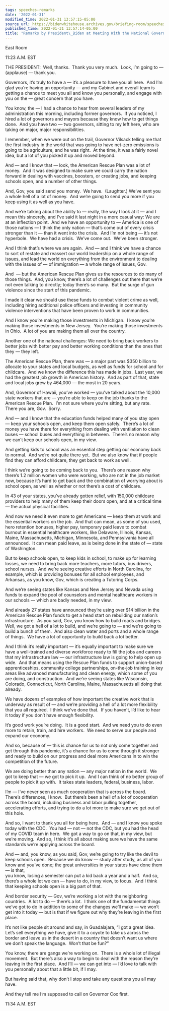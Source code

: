 ```yaml
---
tags: speeches-remarks
date: '2022-01-31'
modified_time: 2022-01-31 13:57:15-05:00
source_url: https://bidenwhitehouse.archives.gov/briefing-room/speeches-remarks/2022/01/31/remarks-by-president-biden-at-meeting-with-the-national-governors-association/
published_time: 2022-01-31 13:57:14-05:00
title: "Remarks by President\_Biden at Meeting With the National Governors\_Association"
---
```

 
East Room

11:23 A.M. EST  
  
THE PRESIDENT:  Well, thanks.  Thank you very much.  Look, I’m going to
— (applause) — thank you.   
  
Governors, it’s truly to have a — it’s a pleasure to have you all here. 
And I’m glad you’re having an opportunity — and my Cabinet and overall
team is getting a chance to meet you all and know you personally, and
engage with you on the — great concern that you have.  
  
You know, the — I had a chance to hear from several leaders of my
administration this morning, including former governors.  If you
noticed, I hired a lot of governors and mayors because they know how to
get things done.  And you have two — two governors, sitting to my left
here, who are taking on major, major responsibilities.   
  
I remember, when we were out on the trail, Governor Vilsack telling me
that the first industry in the world that was going to have net-zero
emissions is going to be agriculture, and he was right.  At the time, it
was a fairly novel idea, but a lot of you picked it up and moved
beyond.  
  
And — and I know that — look, the American Rescue Plan was a lot of
money.  And it was designed to make sure we could carry the nation
forward in dealing with vaccines, boosters, or creating jobs, and
keeping schools open, and a number of other things.   
  
And, Gov, you said send you money.  We have.  (Laughter.) We’ve sent you
a whole hell of a lot of money.  And we’re going to send you more if you
keep using it as well as you have.  
  
And we’re talking about the ability to — really, the way I look at it —
and I mean this sincerely, and I’ve said it last night in a more casual
way: We are at an inflection point.  And we have an opportunity to —
America is one of those nations — I think the only nation — that’s come
out of every crisis stronger than it — than it went into the crisis. 
And I’m not being — it’s not hyperbole.  We have had a crisis.  We’ve
come out.  We’ve been stronger.   
  
And I think that’s where we are again.  And — and I think we have a
chance to sort of restate and reassert our world leadership on a whole
range of issues, and lead the world on everything from the environment
to dealing with the issues of — of immigration — a whole range of
issues, Gov.   
  
And  — but the American Rescue Plan gives us the resources to do many of
those things.  And, you know, there’s a lot of challenges out there that
we’re not even talking to directly; today there’s so many.  But the
surge of gun violence since the start of this pandemic.  
  
I made it clear we should use these funds to combat violent crime as
well, including hiring additional police officers and investing in
community violence interventions that have been proven to work in
communities.  
  
And I know you’re making those investments in Michigan.  I know you’re
making those investments in New Jersey.  You’re making those investments
in Ohio.  A lot of you are making them all over the country.   
  
Another one of the national challenges: We need to bring back workers to
better jobs with better pay and better working conditions than the ones
that they — they left.  
  
The American Rescue Plan, there was — a major part was $350 billion to
allocate to your states and local budgets, as well as funds for school
and for childcare.  And we know the difference this has made in jobs. 
Last year, we had the greatest job growth in American history.  And as
part of that, state and local jobs grew by 464,000 — the most in 20
years.  
  
And, Governor of Hawaii, you’ve worked — you’ve talked about the 10,000
state workers that are — you’re able to keep on the job thanks to the
American Rescue Plan.  I’m not sure where you’re sitting, but any rate. 
There you are, Gov.  Sorry.   
  
And — and I know that the education funds helped many of you stay open —
keep your schools open, and keep them open safely.  There’s a lot of
money you have there for everything from dealing with ventilation to
clean buses — school buses and everything in between.  There’s no reason
why we can’t keep our schools open, in my view.  
  
And getting kids to school was an essential step getting our economy
back to normal.  And we’re not quite there yet.  But we also know that
if people find they can afford childcare, they get back to work as
well.  
  
I think we’re going to be coming back to you.  There’s one reason why
there’s 1.2 million women who were working, who are not in the job
market now, because it’s hard to get back and the combination of
worrying about is school open, as well as whether or not there’s a cost
of childcare.   
  
In 43 of your states, you’ve already gotten relief, with 150,000
childcare providers to help many of them keep their doors open, and at a
critical time — the actual physical facilities.  
  
And now we need it even more to get Americans — keep them at work and
the essential workers on the job.  And that can mean, as some of you
used, hero retention bonuses, higher pay, temporary paid leave to combat
burnout in essential healthcare workers, like Delaware, Illinois,
Kansas, Maine, Massachusetts, Michigan, Minnesota, and Pennsylvania have
all announced.  It can mean paid leave, as is being done in the state of
— state of Washington.  
  
But to keep schools open, to keep kids in school, to make up for
learning losses, we need to bring back more teachers, more tutors, bus
drivers, school nurses.  And we’re seeing creative efforts in North
Carolina, for example, which is providing bonuses for all school
employees, and Arkansas, as you know, Gov, which is creating a Tutoring
Corps.  
  
And we’re seeing states like Kansas and New Jersey and Nevada using
funds to expand the pool of counselors and mental healthcare workers in
our schools — which are badly needed, in my view.  
  
And already 27 states have announced they’re using over $14 billion in
the American Rescue Plan funds to get a head start on rebuilding our
nation’s infrastructure.  As you said, Gov, you know how to build roads
and bridges.  Well, we got a hell of a lot to build, and we’re going to
— and we’re going to build a bunch of them.  And also clean water and
ports and a whole range of things.  We have a lot of opportunity to
build back a lot better.  
  
And I think it’s really important — it’s equally important to make sure
we have a well-trained and diverse workforce ready to fill the jobs and
careers that my infrastructure law — our infrastructure law is going to
help open up wide.  And that means using the Rescue Plan funds to
support union-based apprenticeships, community college partnerships,
on-the-job training in key areas like advanced manufacturing and clean
energy, which some of you are doing, and construction.  And we’re seeing
states like Wisconsin, Colorado, Connecticut, North Carolina, Maine,
Massachusetts all doing that already.   
  
We have dozens of examples of how important the creative work that is
underway as result of — and we’re providing a hell of a lot more
flexibility that you all required.  I think we’ve done that.  If you
haven’t, I’d like to hear it today if you don’t have enough
flexibility.   
  
It’s good work you’re doing.  It is a good start.  And we need you to do
even more to retain, train, and hire workers.  We need to serve our
people and expand our economy.   
  
And so, because of — this is chance for us to not only come together and
get through this pandemic, it’s a chance for us to come through it
stronger and ready to build on our progress and deal more Americans in
to win the competition of the future.  
  
We are doing better than any nation — any major nation in the world.  We
got to keep that — we got to pick it up.  And I can think of no better
group of people to pick it up with.  It takes state leaders, federal,
business, labor.  
  
I’m — I’ve never seen as much cooperation that is across the board. 
There’s differences, I know.  But there’s been a hell of a lot of
cooperation across the board, including business and labor pulling
together, accelerating efforts, and trying to do a lot more to make sure
we get out of this hole.  
  
And so, I want to thank you all for being here.  And — and I know you
spoke today with the CDC.  You had — not — not the CDC, but you had the
head of my COVID team in here.  We got a way to go on that, in my view,
but we’re moving.  And so, I think it’s all about making sure we have
the same standards we’re applying across the board.  
  
And — and, you know, as you said, Gov, we’re going to try like the devil
to keep schools open.  Because we do know — study after study, as all of
you know and you’ve done; the great universities in your states have
done them — is that,  
you know, losing a semester can put a kid back a year and a half.  And
so, there’s a whole lot we can — have to do, in my view, to focus.  And
I think that keeping schools open is a big part of that.   
  
And border security — Gov, we’re working a lot with the neighboring
countries.  A lot to do — there’s a lot.  I think one of the fundamental
things we’ve got to do in addition to some of the changes we’ll make —
we won’t get into it today — but is that if we figure out why they’re
leaving in the first place.   
  
It’s not like people sit around and say, in Guadalajara, “I got a great
idea.  Let’s sell everything we have, give it to a coyote to take us
across the border and leave us in the desert in a country that doesn’t
want us where we don’t speak the language.  Won’t that be fun?”   
  
You know, there are gangs we’re working on.  There is a whole lot of
illegal movement.  But there’s also a way to begin to deal with the
reason they’re leaving in the first place.  And I’ll — we can get into —
I’d love to talk with you personally about that a little bit, if I
may.  
  
But having said that, why don’t I stop and take any questions you all
may have.    
  
And they tell me I’m supposed to call on Governor Cox first.  
  
11:34 A.M. EST

